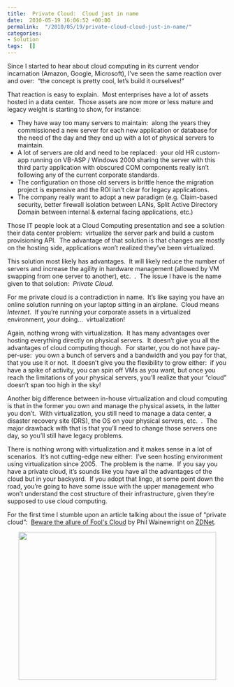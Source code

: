 ```yaml
---
title:  Private Cloud:  Cloud just in name
date:  2010-05-19 16:06:52 +00:00
permalink:  "/2010/05/19/private-cloud-cloud-just-in-name/"
categories:
- Solution
tags:  []
---
```

<p>Since I started to hear about cloud computing in its current vendor incarnation (Amazon, Google, Microsoft), I’ve seen the same reaction over and over:&#160; “the concept is pretty cool, let’s build it ourselves!”</p>  <p>That reaction is easy to explain.&#160; Most enterprises have a lot of assets hosted in a data center.&#160; Those assets are now more or less mature and legacy weight is starting to show, for instance:</p>  <ul>   <li>They have way too many servers to maintain:&#160; along the years they commissioned a new server for each new application or database for the need of the day and they end up with a lot of physical servers to maintain.</li>    <li>A lot of servers are old and need to be replaced:&#160; your old HR custom-app running on VB-ASP / Windows 2000 sharing the server with this third party application with obscured COM components really isn’t following any of the current corporate standards.</li>    <li>The configuration on those old servers is brittle hence the migration project is expensive and the ROI isn’t clear for legacy applications.</li>    <li>The company really want to adopt a new paradigm (e.g. Claim-based security, better firewall isolation between LANs, Split Active Directory Domain between internal &amp; external facing applications, etc.)</li> </ul>  <p>Those IT people look at a Cloud Computing presentation and see a solution their data center problem:&#160; virtualize the server park and build a custom provisioning API.&#160; The advantage of that solution is that changes are mostly on the hosting side, applications won’t realized they’ve been virtualized.</p>  <p>This solution most likely has advantages.&#160; It will likely reduce the number of servers and increase the agility in hardware management (allowed by VM swapping from one server to another), etc.&#160; .&#160; The issue I have is the name given to that solution:&#160; <em>Private Cloud</em>.</p>  <p>For me private cloud is a contradiction in name.&#160; It’s like saying you have an online solution running on your laptop sitting in an airplane.&#160; Cloud means <em>Internet</em>.&#160; If you’re running your corporate assets in a virtualized environment, your doing…&#160; virtualization!</p>  <p>Again, nothing wrong with virtualization.&#160; It has many advantages over hosting everything directly on physical servers.&#160; It doesn’t give you all the advantages of cloud computing though.&#160; For starter, you do not have pay-per-use:&#160; you own a bunch of servers and a bandwidth and you pay for that, that you use it or not.&#160; It doesn’t give you the flexibility to grow either:&#160; if you have a spike of activity, you can spin off VMs as you want, but once you reach the limitations of your physical servers, you’ll realize that your “cloud” doesn’t span too high in the sky!</p>  <p>Another big difference between in-house virtualization and cloud computing is that in the former you own and manage the physical assets, in the latter you don’t.&#160; With virtualization, you still need to manage a data center, a disaster recovery site (DRS), the OS on your physical servers, etc.&#160; .&#160; The major drawback with that is that you’ll need to change those servers one day, so you’ll still have legacy problems.</p>  <p>There is nothing wrong with virtualization and it makes sense in a lot of scenarios.&#160; It’s not cutting-edge new either:&#160; I’ve seen hosting environment using virtualization since 2005.&#160; The problem is the name.&#160; If you say you have a private cloud, it’s sounds like you have all the advantages of the cloud but in your backyard.&#160; If you adopt that lingo, at some point down the road, you’re going to have some issue with the upper management who won’t understand the cost structure of their infrastructure, given they’re supposed to use cloud computing.</p>  <p>For the first time I stumble upon an article talking about the issue of “private cloud”:&#160; <a href="http://www.zdnet.com/blog/saas/beware-the-allure-of-fools-cloud/907">Beware the allure of Fool's Cloud</a> by Phil Wainewright on <a href="http://www.zdnet.com/">ZDNet</a>.</p>  <p><img style="display:block;float:none;margin-left:auto;margin-right:auto;" src="http://www.allbestwallpapers.com/wallpaper/space/image/eye_of_the_storm,_hurricane_elena,_september_1,_1985.jpg" width="452" height="339" /></p>